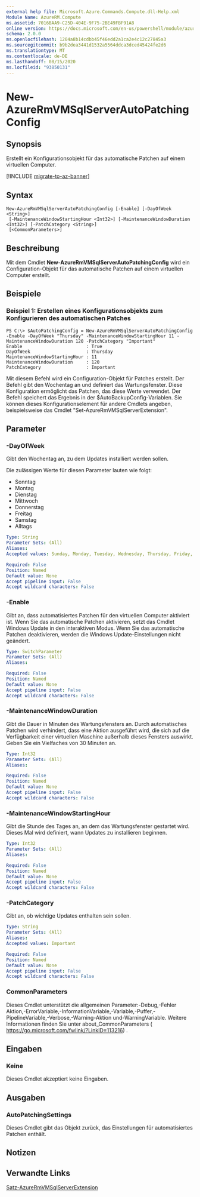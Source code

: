 ```yaml
---
external help file: Microsoft.Azure.Commands.Compute.dll-Help.xml
Module Name: AzureRM.Compute
ms.assetid: 7016BAA9-C25D-404E-9F75-2BE49FBF91A8
online version: https://docs.microsoft.com/en-us/powershell/module/azurerm.compute/new-azurermvmsqlserverautopatchingconfig
schema: 2.0.0
ms.openlocfilehash: 1204a8b14cdbb45f46edd2a1ca2e4c12c27845a3
ms.sourcegitcommit: b9b2dea3441d1532a5564ddca3dced45424fe2d6
ms.translationtype: MT
ms.contentlocale: de-DE
ms.lasthandoff: 08/15/2020
ms.locfileid: "93850131"
---
```

# New-AzureRmVMSqlServerAutoPatchingConfig

## Synopsis
Erstellt ein Konfigurationsobjekt für das automatische Patchen auf einem virtuellen Computer.

[!INCLUDE [migrate-to-az-banner](../../includes/migrate-to-az-banner.md)]

## Syntax

```
New-AzureRmVMSqlServerAutoPatchingConfig [-Enable] [-DayOfWeek <String>]
 [-MaintenanceWindowStartingHour <Int32>] [-MaintenanceWindowDuration <Int32>] [-PatchCategory <String>]
 [<CommonParameters>]
```

## Beschreibung
Mit dem Cmdlet **New-AzureRmVMSqlServerAutoPatchingConfig** wird ein Configuration-Objekt für das automatische Patchen auf einem virtuellen Computer erstellt.

## Beispiele

### Beispiel 1: Erstellen eines Konfigurationsobjekts zum Konfigurieren des automatischen Patches
```
PS C:\> $AutoPatchingConfig = New-AzureRmVMSqlServerAutoPatchingConfig -Enable -DayOfWeek "Thursday" -MaintenanceWindowStartingHour 11 -MaintenanceWindowDuration 120 -PatchCategory "Important"
Enable                        : True
DayOfWeek                     : Thursday
MaintenanceWindowStartingHour : 11
MaintenanceWindowDuration     : 120
PatchCategory                 : Important
```

Mit diesem Befehl wird ein Configuration-Objekt für Patches erstellt.
Der Befehl gibt den Wochentag an und definiert das Wartungsfenster.
Diese Konfiguration ermöglicht das Patchen, das diese Werte verwendet.
Der Befehl speichert das Ergebnis in der $AutoBackupConfig-Variablen.
Sie können dieses Konfigurationselement für andere Cmdlets angeben, beispielsweise das Cmdlet "Set-AzureRmVMSqlServerExtension".

## Parameter

### -DayOfWeek
Gibt den Wochentag an, zu dem Updates installiert werden sollen.

Die zulässigen Werte für diesen Parameter lauten wie folgt:

- Sonntag
- Montag
- Dienstag
- Mittwoch
- Donnerstag
- Freitag
- Samstag
- Alltags

```yaml
Type: String
Parameter Sets: (All)
Aliases: 
Accepted values: Sunday, Monday, Tuesday, Wednesday, Thursday, Friday, Saturday, Everyday

Required: False
Position: Named
Default value: None
Accept pipeline input: False
Accept wildcard characters: False
```

### -Enable
Gibt an, dass automatisiertes Patchen für den virtuellen Computer aktiviert ist.
Wenn Sie das automatische Patchen aktivieren, setzt das Cmdlet Windows Update in den interaktiven Modus.
Wenn Sie das automatische Patchen deaktivieren, werden die Windows Update-Einstellungen nicht geändert.

```yaml
Type: SwitchParameter
Parameter Sets: (All)
Aliases: 

Required: False
Position: Named
Default value: None
Accept pipeline input: False
Accept wildcard characters: False
```

### -MaintenanceWindowDuration
Gibt die Dauer in Minuten des Wartungsfensters an.
Durch automatisches Patchen wird verhindert, dass eine Aktion ausgeführt wird, die sich auf die Verfügbarkeit einer virtuellen Maschine außerhalb dieses Fensters auswirkt.
Geben Sie ein Vielfaches von 30 Minuten an.

```yaml
Type: Int32
Parameter Sets: (All)
Aliases: 

Required: False
Position: Named
Default value: None
Accept pipeline input: False
Accept wildcard characters: False
```

### -MaintenanceWindowStartingHour
Gibt die Stunde des Tages an, an dem das Wartungsfenster gestartet wird.
Dieses Mal wird definiert, wann Updates zu installieren beginnen.

```yaml
Type: Int32
Parameter Sets: (All)
Aliases: 

Required: False
Position: Named
Default value: None
Accept pipeline input: False
Accept wildcard characters: False
```

### -PatchCategory
Gibt an, ob wichtige Updates enthalten sein sollen.

```yaml
Type: String
Parameter Sets: (All)
Aliases: 
Accepted values: Important

Required: False
Position: Named
Default value: None
Accept pipeline input: False
Accept wildcard characters: False
```

### CommonParameters
Dieses Cmdlet unterstützt die allgemeinen Parameter:-Debug,-Fehler Aktion,-ErrorVariable,-InformationVariable,-Variable,-Puffer,-PipelineVariable,-Verbose,-Warning-Aktion und-WarningVariable. Weitere Informationen finden Sie unter about_CommonParameters ( https://go.microsoft.com/fwlink/?LinkID=113216) .

## Eingaben

### Keine
Dieses Cmdlet akzeptiert keine Eingaben.

## Ausgaben

### AutoPatchingSettings
Dieses Cmdlet gibt das Objekt zurück, das Einstellungen für automatisiertes Patchen enthält.

## Notizen

## Verwandte Links



[Satz-AzureRmVMSqlServerExtension](./Set-AzureRMVMSqlServerExtension.md)



